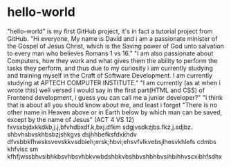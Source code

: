 # hello-world

"hello-world" is my first GitHub project, it's in fact a tutorial project from GitHub.
"Hi everyone, My name is David and i am a passionate minister of the Gospel of Jesus Christ, which is the Saving power of God unto salvation to every man who believes Romans 1 vs 16."
"I am also passionate about Computers, how they work and what gives them the ability to perform the tasks they perform, and thus due to my curiosity i am currently studying and training myself in the Craft of Software Development. I am currently studying at APTECH COMPUTER INSTITUTE."
"I am currently (as at when i wrote this) well versed i would say in the first part(HTML and CSS) of Frontend development, i guess you can call me a junior developer?"
"I think that is about all you should know about me, and least i forget "There is no other name in Heaven above or in Earth below by which man can be saved, except by the name of Jesus" (ACT 4 VS 12)
fxvsxbjdxkkdkb,j.j,bfvhdbxdf.k,bxj.dfkm
sdgjvsdkzjbs.fkz,j.sdjbz. shbvhsbvskhbsbzjshkgvs
dsjhhbefksfdxkhdv
dfvsbbkfhwsksvevskkvsdbieh;ersk;hbvi;ehsvfvlkvebsjlhesvkhlefs cdmbs khfvisc
sm kfhfjwssbhvsibhkbsvhbsvhbkvwbdshbkvbshbvshbhbvsihbihhvscxibhfsdhx
